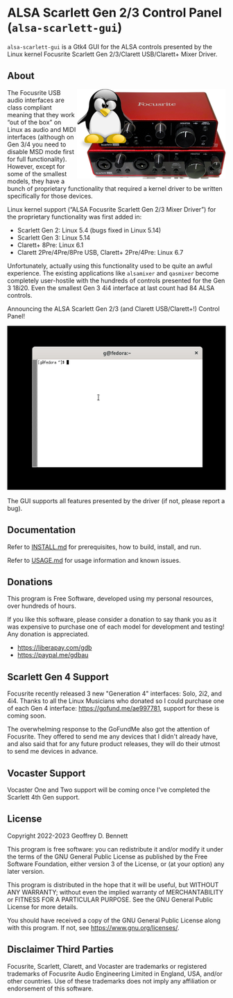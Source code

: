 # ALSA Scarlett Gen 2/3 Control Panel (`alsa-scarlett-gui`)

`alsa-scarlett-gui` is a Gtk4 GUI for the ALSA controls presented by
the Linux kernel Focusrite Scarlett Gen 2/3/Clarett USB/Clarett+ Mixer
Driver.

## About

<img src="src/img/alsa-scarlett-gui-logo.png" align="right">

The Focusrite USB audio interfaces are class compliant meaning that
they work “out of the box” on Linux as audio and MIDI interfaces
(although on Gen 3/4 you need to disable MSD mode first for full
functionality). However, except for some of the smallest models, they
have a bunch of proprietary functionality that required a kernel
driver to be written specifically for those devices.

Linux kernel support (“ALSA Focusrite Scarlett Gen 2/3 Mixer Driver”)
for the proprietary functionality was first added in:
- Scarlett Gen 2: Linux 5.4 (bugs fixed in Linux 5.14)
- Scarlett Gen 3: Linux 5.14
- Clarett+ 8Pre: Linux 6.1
- Clarett 2Pre/4Pre/8Pre USB, Clarett+ 2Pre/4Pre: Linux 6.7

Unfortunately, actually using this functionality used to be quite an
awful experience. The existing applications like `alsamixer` and
`qasmixer` become completely user-hostile with the hundreds of
controls presented for the Gen 3 18i20. Even the smallest Gen 3 4i4
interface at last count had 84 ALSA controls.

Announcing the ALSA Scarlett Gen 2/3 (and Clarett USB/Clarett+!)
Control Panel!

![Demonstration](img/demo.gif)

The GUI supports all features presented by the driver (if not, please
report a bug).

## Documentation

Refer to [INSTALL.md](INSTALL.md) for prerequisites, how to build,
install, and run.

Refer to [USAGE.md](USAGE.md) for usage information and known issues.

## Donations

This program is Free Software, developed using my personal resources,
over hundreds of hours.

If you like this software, please consider a donation to say thank you
as it was expensive to purchase one of each model for development and
testing! Any donation is appreciated.

- https://liberapay.com/gdb
- https://paypal.me/gdbau

## Scarlett Gen 4 Support

Focusrite recently released 3 new "Generation 4" interfaces: Solo,
2i2, and 4i4. Thanks to all the Linux Musicians who donated so I could
purchase one of each Gen 4 interface: https://gofund.me/ae997781,
support for these is coming soon.

The overwhelming response to the GoFundMe also got the attention of
Focusrite. They offered to send me any devices that I didn't already
have, and also said that for any future product releases, they will do
their utmost to send me devices in advance.

## Vocaster Support

Vocaster One and Two support will be coming once I've completed the
Scarlett 4th Gen support.

## License

Copyright 2022-2023 Geoffrey D. Bennett

This program is free software: you can redistribute it and/or modify
it under the terms of the GNU General Public License as published by
the Free Software Foundation, either version 3 of the License, or (at
your option) any later version.

This program is distributed in the hope that it will be useful, but
WITHOUT ANY WARRANTY; without even the implied warranty of
MERCHANTABILITY or FITNESS FOR A PARTICULAR PURPOSE.  See the GNU
General Public License for more details.

You should have received a copy of the GNU General Public License
along with this program.  If not, see <https://www.gnu.org/licenses/>.

## Disclaimer Third Parties

Focusrite, Scarlett, Clarett, and Vocaster are trademarks or
registered trademarks of Focusrite Audio Engineering Limited in
England, USA, and/or other countries. Use of these trademarks does not
imply any affiliation or endorsement of this software.

